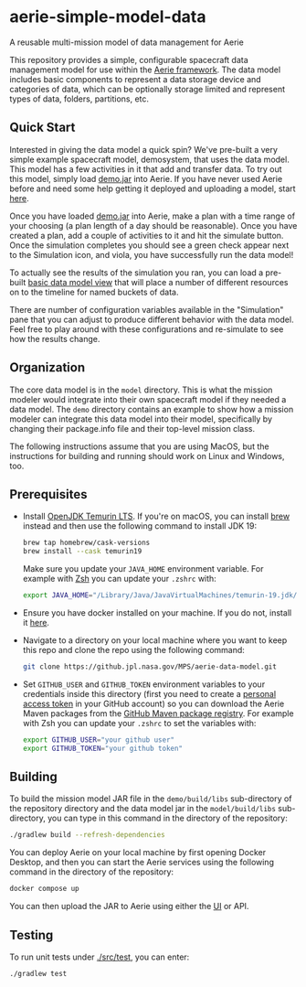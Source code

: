 # aerie-simple-model-data
A reusable multi-mission model of data management for Aerie

This repository provides a simple, configurable spacecraft data management model for use within the [Aerie framework](https://github.com/NASA-AMMOS/aerie). The data model includes basic components to represent a data storage device and categories of data, which can be optionally storage limited and represent types of data, folders, partitions, etc.

## Quick Start

Interested in giving the data model a quick spin? We've pre-built a very simple example spacecraft model, demosystem, that uses the data model. This model has a few activities in it that add and transfer data. To try out this model, simply load [demo.jar](demo.jar) into Aerie. If you have never used Aerie before and need some help getting it deployed and uploading a model, start [here](https://nasa-ammos.github.io/aerie-docs/introduction/#fast-track).

Once you have loaded [demo.jar](demo.jar) into Aerie, make a plan with a time range of your choosing (a plan length of a day should be reasonable). Once you have created a plan, add a couple of activities to it and hit the simulate button. Once the simulation completes you should see a green check appear next to the Simulation icon, and viola, you have successfully run the data model!

To actually see the results of the simulation you ran, you can load a pre-built [basic data model view](DataModelBasicView.json) that will place a number of different resources on to the timeline for named buckets of data.

There are number of configuration variables available in the "Simulation" pane that you can adjust to produce different behavior with the data model. Feel free to play around with these configurations and re-simulate to see how the results change.

## Organization

The core data model is in the `model` directory.  This is what the mission modeler would integrate into their own spacecraft model if they needed a data model. The `demo` directory contains an example to show how a mission modeler can integrate this data model into their model, specifically by changing their package.info file and their top-level mission class.

The following instructions assume that you are using MacOS, but the instructions for building and running should work on Linux and Windows, too.
## Prerequisites

- Install [OpenJDK Temurin LTS](https://adoptium.net/temurin/releases/?version=19). If you're on macOS, you can install [brew](https://brew.sh/) instead and then use the following command to install JDK 19:

  ```sh
  brew tap homebrew/cask-versions
  brew install --cask temurin19
  ```

  Make sure you update your `JAVA_HOME` environment variable. For example with [Zsh](https://www.zsh.org/) you can update your `.zshrc` with:

  ```sh
  export JAVA_HOME="/Library/Java/JavaVirtualMachines/temurin-19.jdk/Contents/Home"
  ```

- Ensure you have docker installed on your machine. If you do not, install it [here](https://docs.docker.com/desktop/).

- Navigate to a directory on your local machine where you want to keep this repo and clone the repo using the following command:

  ```sh
  git clone https://github.jpl.nasa.gov/MPS/aerie-data-model.git
  ```

- Set `GITHUB_USER` and `GITHUB_TOKEN` environment variables to your credentials inside this directory (first you need to create a [personal access token](https://docs.github.com/en/authentication/keeping-your-account-and-data-secure/managing-your-personal-access-tokens#creating-a-personal-access-token-classic) in your GitHub account) so you can download the Aerie Maven packages from the [GitHub Maven package registry](https://docs.github.com/en/packages/working-with-a-github-packages-registry/working-with-the-apache-maven-registry). For example with Zsh you can update your `.zshrc` to set the variables with:

  ```sh
  export GITHUB_USER="your github user"
  export GITHUB_TOKEN="your github token"
  ```

## Building

To build the mission model JAR file in the `demo/build/libs` sub-directory of the repository directory and the data model jar in the `model/build/libs` sub-directory, you can type in this command in the directory of the repository:

```sh
./gradlew build --refresh-dependencies
```

You can deploy Aerie on your local machine by first opening Docker Desktop, and then you can start the Aerie services using the following command in the directory of the repository:

```sh
docker compose up
```

You can then upload the JAR to Aerie using either the [UI](http://localhost/) or API.

## Testing

To run unit tests under [./src/test](./src/test), you can enter:

```sh
./gradlew test
```

